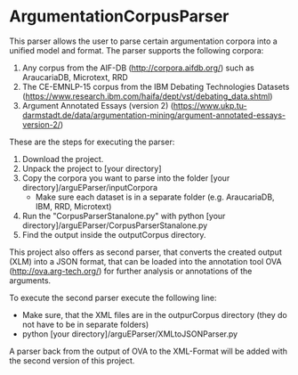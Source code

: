 # ArgumentationCorpusParser

This parser allows the user to parse certain argumentation corpora into a unified model and format. The parser supports the following corpora:

1. Any corpus from the AIF-DB (http://corpora.aifdb.org/) such as AraucariaDB, Microtext, RRD
2. The CE-EMNLP-15 corpus from the IBM Debating Technologies Datasets (https://www.research.ibm.com/haifa/dept/vst/debating_data.shtml)
3. Argument Annotated Essays (version 2) (https://www.ukp.tu-darmstadt.de/data/argumentation-mining/argument-annotated-essays-version-2/)

These are the steps for executing the parser:

1. Download the project.
2. Unpack the project to [your directory]
3. Copy the corpora you want to parse into the folder [your directory]/arguEParser/inputCorpora
   * Make sure each dataset is in a separate folder (e.g. AraucariaDB, IBM, RRD, Microtext)
4. Run the "CorpusParserStanalone.py" with python [your directory]/arguEParser/CorpusParserStanalone.py
5. Find the output inside the outputCorpus directory.

This project also offers as second parser, that converts the created output (XLM) into a JSON format, that can be loaded into the annotation tool OVA (http://ova.arg-tech.org/) for further analysis or annotations of the arguments.

To execute the second parser execute the following line:

* Make sure, that the XML files are in the outpurCorpus directory (they do not have to be in separate folders)
* python [your directory]/arguEParser/XMLtoJSONParser.py

A parser back from the output of OVA to the XML-Format will be added with the second version of this project.
